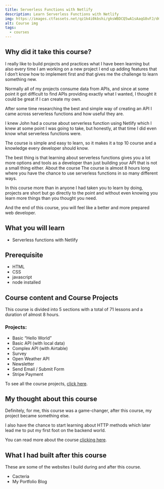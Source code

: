```yaml
---
title: Serverless Functions with Netlify
description: Learn Serverless Functions with Netlify
img: https://images.ctfassets.net/qz1k4i0kbshi/gksWBDCQ5wA1sAaqG8vFJ/d6052be9a1afd4a5b1c42f39fc17a7be/serverless.png?w=1200&h=675&q=50
alt: Course img
tags:
  - courses
---
```


## Why did it take this course?
I really like to build projects and practices what I have been learning but also every time I am working on a new project I end up adding features that I don’t know how to implement first and that gives me the challenge to learn something new.

Normally all of my projects consume data from APIs, and since at some point it got difficult to find APIs providing exactly what I wanted, I thought it could be great if I can create my own.

After some time researching the best and simple way of creating an API I came across serverless functions and how useful they are.

I knew John had a course about serverless function using Netlify which I knew at some point I was going to take, but honestly, at that time I did even know what serverless functions were.

The course is simple and easy to learn, so it makes it a top 10 course and a knowledge every developer should know.

The best thing is that learning about serverless functions gives you a lot more options and tools as a developer than just building your API that is not a small thing either. 
About the course
The course is almost 8 hours long where you have the chance to use serverless functions in so many different ways.

In this course more than in anyone I had taken you to learn by doing, projects are short but go directly to the point and without even knowing you learn more things than you thought you need.

And the end of this course, you will feel like a better and more prepared web developer.

## What you will learn

- Serverless functions with Netlify

## Prerequisite
- HTML
- CSS
- javascript
- node installed


## Course content and Course Projects
This course is divided into 5 sections with a total of 71 lessons and a duration of almost 8 hours.

### Projects:

- Basic “Hello World”
- Basic API (with local data)
- Complex API (with Airtable)
- Survey
- Open Weather API
- Newsletter
- Send Email / Submit Form
- Stripe Payment

To see all the course projects, [click here](https://serverless-functions-course.netlify.app/).

## My thought about this course

Definitely, for me, this course was a game-changer, after this course, my project became something else.

I also have the chance to start learning about HTTP methods which later lead me to put my first foot on the backend world.

You can read more about the course [clicking here](https://www.udemy.com/course/serverless-functions-with-netlify/).

## What I had built after this course

These are some of the websites I build during and after this course.

- <nuxt-link to="/projects/recv794Z6G53ssLKD">Cacteria</nuxt-link>
- <nuxt-link to="/projects/recffabAYBHZkEu3w">My Portfolio Blog</nuxt-link>


